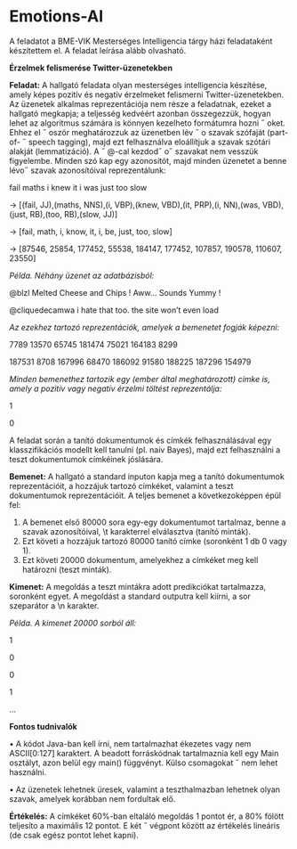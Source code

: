 # Emotions-AI

A feladatot a BME-VIK Mesterséges Intelligencia tárgy házi feladataként készítettem el. A feladat leírása alább olvasható.

**Érzelmek felismerése Twitter-üzenetekben**

**Feladat:**
A hallgató feladata olyan mesterséges intelligencia készítése, amely képes pozitív és negatív érzelmeket
felismerni Twitter-üzenetekben. Az üzenetek alkalmas reprezentációja nem része a feladatnak, ezeket a hallgató megkapja; a teljesség kedvéért azonban összegezzük, hogyan lehet az algoritmus számára is könnyen
kezelheto formátumra hozni ˝ oket. Ehhez el ˝ oször meghatározzuk az üzenetben lév ˝ o szavak szófaját (part-of- ˝
speech tagging), majd ezt felhasználva eloállítjuk a szavak szótári alakját (lemmatizáció). A ˝ @-cal kezdod˝ o˝
szavakat nem vesszük figyelembe. Minden szó kap egy azonosítót, majd minden üzenetet a benne lévo˝
szavak azonosítóival reprezentálunk:


fail maths i knew it i was just too slow


→ [(fail, JJ),(maths, NNS),(i, VBP),(knew, VBD),(it, PRP),(i, NN),(was, VBD),(just, RB),(too, RB),(slow, JJ)]


→ [fail, math, i, know, it, i, be, just, too, slow]


→ [87546, 25854, 177452, 55538, 184147, 177452, 107857, 190578, 110607, 23550]


_Példa. Néhány üzenet az adatbázisból:_


@blzl Melted Cheese and Chips ! Aww... Sounds Yummy !

@cliquedecamwa i hate that too. the site won’t even load


_Az ezekhez tartozó reprezentációk, amelyek a bemenetet fogják képezni:_

7789 13570 65745 181474 75021 164183 8299

187531 8708 167996 68470 186092 91580 188225 187296 154979


_Minden bemenethez tartozik egy (ember által meghatározott) címke is, amely a pozitív vagy negatív érzelmi
töltést reprezentálja:_

1

0

A feladat során a tanító dokumentumok és címkék felhasználásával egy klasszifikációs modellt kell
tanulni (pl. naiv Bayes), majd ezt felhasználni a teszt dokumentumok címkéinek jóslására.


**Bemenet:**
A hallgató a standard inputon kapja meg a tanító dokumentumok reprezentációit, a hozzájuk tartozó címkéket, valamint a teszt dokumentumok reprezentációit. A teljes bemenet a következoképpen épül fel:

1. A bemenet első 80000 sora egy-egy dokumentumot tartalmaz, benne a szavak azonosítóival, \t karakterrel elválasztva (tanító minták).
2. Ezt követi a hozzájuk tartozó 80000 tanító címke (soronként 1 db 0 vagy 1).
3. Ezt követi 20000 dokumentum, amelyekhez a címkéket meg kell határozni (teszt minták).

**Kimenet:**
A megoldás a teszt mintákra adott predikciókat tartalmazza, soronként egyet. A megoldást a standard
outputra kell kiírni, a sor szeparátor a \n karakter.

_Példa. A kimenet 20000 sorból áll:_

1

0

0

1

...


**Fontos tudnivalók**

• A kódot Java-ban kell írni, nem tartalmazhat ékezetes vagy nem ASCII[0:127] karaktert. A beadott
forráskódnak tartalmaznia kell egy Main osztályt, azon belül egy main() függvényt. Külso csomagokat ˝
nem lehet használni.

• Az üzenetek lehetnek üresek, valamint a teszthalmazban lehetnek olyan szavak, amelyek korábban
nem fordultak elő.

**Értékelés:**
A címkéket 60%-ban eltaláló megoldás 1 pontot ér, a 80% fölött teljesíto a maximális 12 pontot. E két ˝
végpont között az értékelés lineáris (de csak egész pontot lehet kapni).
